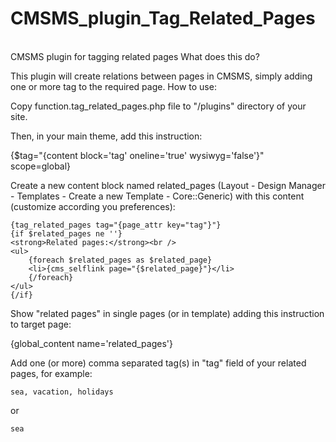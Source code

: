 # CMSMS_plugin_Tag_Related_Pages
<br />
CMSMS plugin for tagging related pages
What does this do?

This plugin will create relations between pages in CMSMS, simply adding one or more tag to the required page.
How to use:

Copy function.tag_related_pages.php file to "/plugins" directory of your site.

Then, in your main theme, add this instruction:

{$tag="{content block='tag' oneline='true' wysiwyg='false'}" scope=global}

Create a new content block named related_pages (Layout - Design Manager - Templates - Create a new Template - Core::Generic) with this content (customize according you preferences):

	{tag_related_pages tag="{page_attr key="tag"}"}
	{if $related_pages ne ''}
	<strong>Related pages:</strong><br />
	<ul>
		{foreach $related_pages as $related_page}
		<li>{cms_selflink page="{$related_page}"}</li>
		{/foreach}
	</ul>
	{/if}
	



Show "related pages" in single pages (or in template) adding this instruction to target page:

{global_content name='related_pages'}



Add one (or more) comma separated tag(s) in "tag" field of your related pages, for example:

	sea, vacation, holidays
	


or

	sea
	

